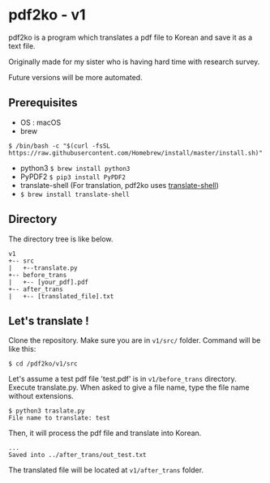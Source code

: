 # pdf2ko - v1

pdf2ko is a program which translates a pdf file to Korean and save it as a text file. 

Originally made for my sister who is having hard time with research survey. 

Future versions will be more automated. 


## Prerequisites
- OS : macOS
- brew
```
$ /bin/bash -c "$(curl -fsSL https://raw.githubusercontent.com/Homebrew/install/master/install.sh)"
```
- python3 
``$ brew install python3``
- PyPDF2 
  ``$ pip3 install PyPDF2`` 
- translate-shell (For translation, pdf2ko uses [translate-shell](https://github.com/soimort/translate-shell))
- ``$ brew install translate-shell`` 

## Directory

The directory tree is like below.

```
v1
+-- src
|	+--translate.py
+-- before_trans
|   +-- [your_pdf].pdf
+-- after_trans
|   +-- [translated_file].txt
```


## Let's translate !
Clone the repository. Make sure you are in ``v1/src/`` folder.
 Command will be like this:

```
$ cd /pdf2ko/v1/src
```
Let's assume a test pdf file 'test.pdf' is in ``v1/before_trans`` directory.
Execute translate.py.
When asked to give a file name, type the file name without extensions.

```
$ python3 traslate.py
File name to translate: test
```
Then, it will process the pdf file and translate into Korean.
```
...
Saved into ../after_trans/out_test.txt
```
The translated file will be located at ``v1/after_trans`` folder.



